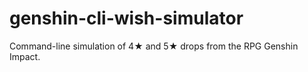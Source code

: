 # genshin-cli-wish-simulator
Command-line simulation of 4★ and 5★ drops from the RPG Genshin Impact.
